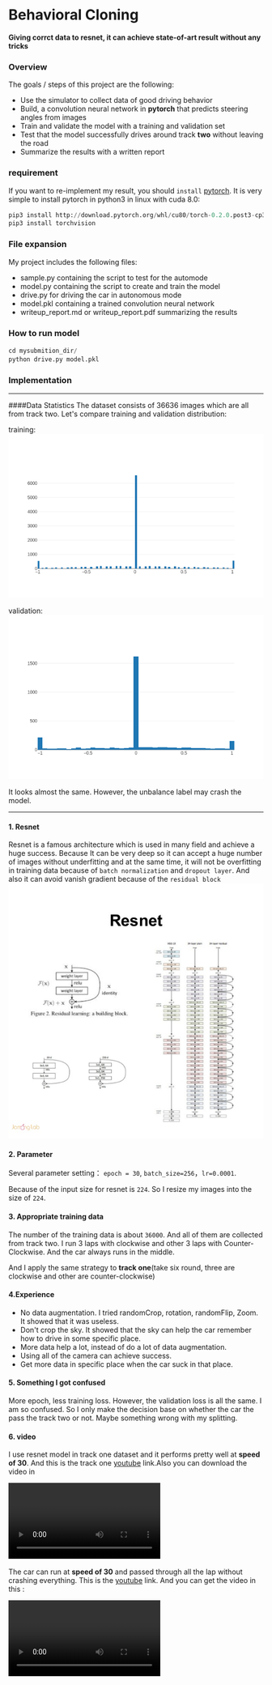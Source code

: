 # **Behavioral Cloning** 

**Giving corrct data to resnet, it can achieve state-of-art result without any tricks**

### Overview

The goals / steps of this project are the following:
* Use the simulator to collect data of good driving behavior
* Build, a convolution neural network in **pytorch** that predicts steering angles from images
* Train and validate the model with a training and validation set
* Test that the model successfully drives around track **two** without leaving the road
* Summarize the results with a written report


[//]: # (Image References)

[image1]: ./examples/placeholder.png "Model Visualization"
[image2]: ./examples/placeholder.png "Grayscaling"
[image3]: ./examples/placeholder_small.png "Recovery Image"
  
[image4]: ./examples/placeholder_small.png "Recovery Image"
[image5]: ./examples/placeholder_small.png "Recovery Image"
[image6]: ./examples/placeholder_small.png "Normal Image"
[image7]: ./examples/placeholder_small.png "Flipped Image"


### requirement
If you want to re-implement my result, you should `install` [pytorch](http://pytorch.org/). It is very simple to install pytorch in python3 in linux with cuda 8.0:
```python
pip3 install http://download.pytorch.org/whl/cu80/torch-0.2.0.post3-cp35-cp35m-manylinux1_x86_64.whl 
pip3 install torchvision
```

### File expansion


My project includes the following files:
* sample.py containing the script to test for the automode 
* model.py containing the script to create and train the model
* drive.py for driving the car in autonomous mode
* model.pkl containing a trained convolution neural network 
* writeup_report.md or writeup_report.pdf summarizing the results

### How to run model
```python
cd mysubmition_dir/
python drive.py model.pkl
```

### Implementation
******
####Data Statistics
The dataset consists of 36636 images which are all from track two. Let's compare training and validation distribution:

training:
![](output_images/train_distribution.png)

validation:
![](output_images/valid_distribution.png)

It looks almost the same. However, the unbalance label may crash the model.

---


#### 1. Resnet

Resnet is a famous architecture which is used in many field and achieve a huge success. Because
It can be very deep so it can accept a huge number of images without underfitting and at the same time, it will not be overfitting in training data because of `batch normalization` and `dropout layer`. And also it can avoid vanish gradient because of the `residual block`
![](output_images/resnet.jpg)



#### 2. Parameter
Several parameter setting：
`epoch = 30`, `batch_size=256`，`lr=0.0001`.

Because of the input size for resnet is `224`. So I resize my images into the size of `224`.

#### 3. Appropriate training data
The number of the training data is about `36000`. And all of them are collected from track two.
I run 3 laps with clockwise and other 3 laps with Counter-Clockwise. And the car always runs in the middle.

And I apply the same strategy to **track one**(take six round, three are clockwise and other are counter-clockwise)

#### 4.Experience

- No data augmentation. I tried randomCrop, rotation, randomFlip, Zoom. It showed that it was useless.
- Don't crop the sky. It showed that the sky can help the car remember how to drive in some specific place.
- More data help a lot, instead of do a lot of data augmentation.
- Using all of the camera can achieve success.
- Get more data in specific place when the car suck in that place.

#### 5. Something I got confused
More epoch, less training loss. However, the validation loss is all the same. I am so confused. So I only make the decision base on whether the car the pass the track two or not. Maybe something wrong with my splitting.

#### 6. video
I use resnet model in track one dataset and it performs pretty well at **speed of 30**. And this is the track one [youtube](https://youtu.be/mu6PQ9NEhlw) link.Also you can download the video in 

![track one](video_track1.mp4)

The car can run at **speed of 30** and passed through all the lap without crashing everything. This is the [youtube](https://youtu.be/ejDKt5MI-fE) link. And you can get the video in this :

![video_file](video_track2.mp4)
